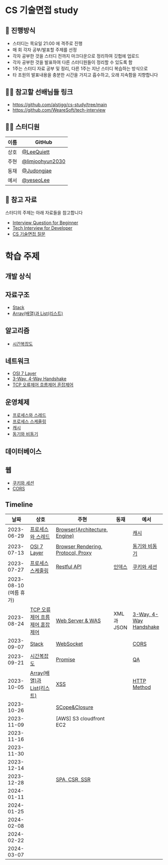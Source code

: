 # CS 기술면접 study

## 🌳 진행방식
- 스터디는 목요일 21:00 에 격주로 진행
- 매 회 각자 공부/발표할 주제를 선정
- 각자 공부한 것을 스터디 전까지 마크다운으로 정리하여 깃헙에 업로드
- 각자 공부한 것을 발표하여 다른 스터디원들이 정리할 수 있도록 함
- 1주는 스터디 자료 공부 및 정리, 다른 1주는 지난 스터디 복습하는 방식으로
- 타 조원의 발표내용을 충분한 시간을 가지고 흡수하고, 오래 지속함을 지향합니다

## 👨‍🎓 참고할 선배님들 링크
- https://github.com/alstjgg/cs-study/tree/main
- https://github.com/WeareSoft/tech-interview

## 👨‍💻  스터디원

| 이름   | GitHub                                  |
| ---- | ---------------------------------------------- |
| 상호 | [@LeeQuiett](https://github.com/LeeQuiett) |
| 주현 | [@limjoohyun2030](https://github.com/limjoohyun2030) |
| 동재 | [@Judongjae](https://github.com/Judongjae)  |
| 예서 | [@yeseoLee](https://github.com/yeseoLee) |


## 📌 참고 자료
스터디의 주제는 아래 자료들을 참고합니다
- [Interview Question for Beginner](https://github.com/JaeYeopHan/Interview_Question_for_Beginner)
- [Tech Interview for Developer](https://github.com/gyoogle/tech-interview-for-developer)
- [CS 기술면접 질문](https://mangkyu.tistory.com/88)

# 학습 주제
## 개발 상식

## 자료구조
- [Stack](/자료구조/Stack.md)
- [Array(배열)과 List(리스트)](https://github.com/limjoohyun2030/CS-study/blob/main/%EC%9E%90%EB%A3%8C%EA%B5%AC%EC%A1%B0/Array(%EB%B0%B0%EC%97%B4)%EA%B3%BC_List(%EB%A6%AC%EC%8A%A4%ED%8A%B8).md)

## 알고리즘
- [시간복잡도](https://github.com/limjoohyun2030/CS-study/blob/main/%EC%95%8C%EA%B3%A0%EB%A6%AC%EC%A6%98/%E1%84%89%E1%85%B5%E1%84%80%E1%85%A1%E1%86%AB%20%E1%84%87%E1%85%A9%E1%86%A8%E1%84%8C%E1%85%A1%E1%86%B8%E1%84%83%E1%85%A9(Time%20Complexity).md)

## 네트워크
- [OSI 7 Layer](/네트워크/OSI-7-Layer,TCP-IP.md)
- [3-Way, 4-Way Handshake](/네트워크/3-Way%2C%204-Way%20Handshake.MD)
- [TCP 오류제어 흐름제어 혼잡제어](/네트워크/TCP%20오류제어(Error%20Control)%20흐름제어(Flow%20Control)%20혼잡제어(Congestion%20Control).md)

## 운영체제
- [프로세스와 스레드](/운영체제/ProcessAndThread.md)
- [프로세스 스케줄링](/운영체제/Process%20Scheduling.md)
- [캐시](/운영체제/Cache.MD)
- [동기와 비동기](/운영체제/Syncronous%20And%20Asyncronous.MD)

## 데이터베이스

## 웹
- [쿠키와 세션](/WEB/Cookie%20And%20Session.MD)
- [CORS](/WEB/CORS.MD)

## Timeline
| 날짜 | 상호 | 주현 | 동재 | 예서 |
|--|--|--|--|--|
| 2023-06-29 | [프로세스와 스레드](/운영체제/ProcessAndThread.md) | [Browser(Architecture, Engine)](/기술면접(프론트엔드)/Browser(Architecture%2C%20Engine).md) |  | [캐시](/운영체제/Cache.MD) |
| 2023-07-13 | [OSI 7 Layer](네트워크/OSI-7-Layer,TCP-IP.md) | [Browser Rendering, Protocol, Proxy](/기술면접(프론트엔드)/Browser%20Rendering%2C%20Protocol%2C%20Proxy%2C%20HTTP%20TCP%20UDP(이%203개는%20기초만).md) |  | [동기와 비동기](/운영체제/Syncronous%20And%20Asyncronous.MD) | 
| 2023-07-27 | [프로세스 스케줄링](/운영체제/Process%20Scheduling.md) |[Restful API](/기술면접(프론트엔드)/RESTful%20API.md) | [인덱스](https://www.notion.so/a04c1e9c58304a15995ebcaf5547d481?pvs=4) | [쿠키와 세션](/WEB/Cookie%20And%20Session.MD) |
| 2023-08-10 (여름 휴가) |  |   |  |  |
| 2023-08-24 | [TCP 오류제어 흐름제어 혼잡제어](/네트워크/TCP%20오류제어(Error%20Control)%20흐름제어(Flow%20Control)%20혼잡제어(Congestion%20Control).md) | [Web Server & WAS](/기술면접(프론트엔드)/WebServer%20%26%20WAS.md) | XML과 JSON | [3-Way, 4-Way Handshake](/네트워크/3-Way%2C%204-Way%20Handshake.MD) |
| 2023-09-07 | [Stack](/자료구조/Stack.md) | [WebSocket](/기술면접(프론트엔드)/WebSocket.md) |  | [CORS](/WEB/CORS.MD) |
| 2023-09-21 | [시간복잡도](https://github.com/limjoohyun2030/CS-study/blob/main/%EC%95%8C%EA%B3%A0%EB%A6%AC%EC%A6%98/%E1%84%89%E1%85%B5%E1%84%80%E1%85%A1%E1%86%AB%20%E1%84%87%E1%85%A9%E1%86%A8%E1%84%8C%E1%85%A1%E1%86%B8%E1%84%83%E1%85%A9(Time%20Complexity).md) | [Promise](https://github.com/limjoohyun2030/CS-study/blob/d3c36e3074004bb5d4af2b2728397a8bc8387707/%EA%B8%B0%EC%88%A0%EB%A9%B4%EC%A0%91(%ED%94%84%EB%A1%A0%ED%8A%B8%EC%97%94%EB%93%9C)/Promise.md) |  | [QA](/개발%20상식/QA.md) |
| 2023-10-05 | [Array(배열)과 List(리스트)](https://github.com/limjoohyun2030/CS-study/blob/main/%EC%9E%90%EB%A3%8C%EA%B5%AC%EC%A1%B0/Array(%EB%B0%B0%EC%97%B4)%EA%B3%BC_List(%EB%A6%AC%EC%8A%A4%ED%8A%B8).md) | [XSS](https://github.com/limjoohyun2030/CS-study/blob/57b55bff7db19859bbca0b71b94a8891cda365cb/%EA%B8%B0%EC%88%A0%EB%A9%B4%EC%A0%91(%ED%94%84%EB%A1%A0%ED%8A%B8%EC%97%94%EB%93%9C)/XSS.md) |  | [HTTP Method](/네트워크/HTTP%20Method.MD) |
| 2023-10-26 |  | [SCope&Closure](https://github.com/limjoohyun2030/CS-study/blob/19385093a0c3c0e3625d3d6d0fcb4c314fbdc89a/%EA%B8%B0%EC%88%A0%EB%A9%B4%EC%A0%91(%ED%94%84%EB%A1%A0%ED%8A%B8%EC%97%94%EB%93%9C)/Closure.md) |
| 2023-11-09 |  | [AWS] S3 cloudfront EC2 |  |  |
| 2023-11-16 |  |  |  |  |
| 2023-11-30 |  |  |  |  | 
| 2023-12-14 |  |  |  |  | 
| 2023-12-28 |  | [SPA, CSR, SSR](/기술면접(프론트엔드)/SPA%2C%20CSR%2C%20SSR.md) |  |  | 
| 2024-01-11 |  |  |  |  | 
| 2024-01-25 |  |  |  |  | 
| 2024-02-08 |  |  |  |  |
| 2024-02-22 |  |  |  |  |
| 2024-03-07 |  |  |  |  |
